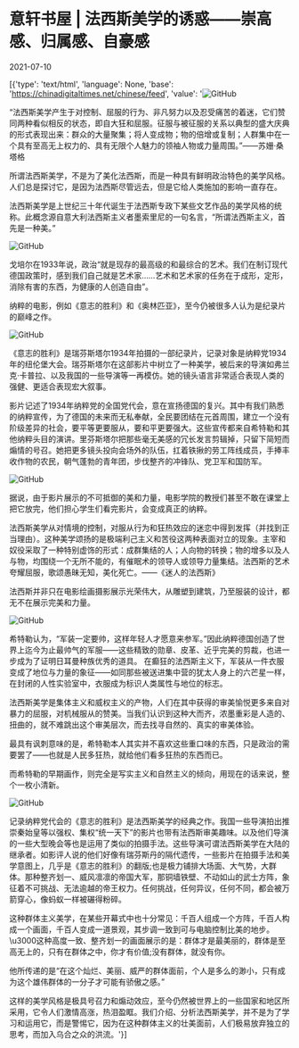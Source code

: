 # 意轩书屋 | 法西斯美学的诱惑——崇高感、归属感、自豪感

2021-07-10

[{'type': 'text/html', 'language': None, 'base': 'https://chinadigitaltimes.net/chinese/feed', 'value': '![GitHub](https://chinadigitaltimes.net/chinese/files/2021/07/image-1625925574817.png)



“法西斯美学产生于对控制、屈服的行为、非凡努力以及忍受痛苦的着迷，它们赞同两种看似相反的状态，即自大狂和屈服。征服与被征服的关系以典型的盛大庆典的形式表现出来：群众的大量聚集；将人变成物；物的倍增或复制；人群集中在一个具有至高无上权力的、具有无限个人魅力的领袖人物或力量周围。”——苏姗·桑塔格



所谓法西斯美学，不是为了美化法西斯，而是一种具有鲜明政治特色的美学风格。人们总是探讨它，是因为法西斯尽管远去，但是它给人类施加的影响一直存在。

法西斯美学是上世纪三十年代诞生于法西斯专政下某些文艺作品的美学风格的统称。此概念源自意大利法西斯主义者墨索里尼的一句名言，“所谓法西斯主义，首先是一种美。”

![GitHub](https://chinadigitaltimes.net/chinese/files/2021/07/image-1625925742204.png)

戈培尔在1933年说，政治“就是现存的最高级的和最综合的艺术。我们在制订现代德国政策时，感到我们自己就是艺术家……艺术和艺术家的任务在于成形，定形，消除有害的东西，为健康的人创造自由”。

纳粹的电影，例如《意志的胜利》和《奥林匹亚》，至今仍被很多人认为是纪录片的巅峰之作。

![GitHub](https://chinadigitaltimes.net/chinese/files/2021/07/image-1625925825385.png)

《意志的胜利》是瑞芬斯塔尔1934年拍摄的一部纪录片，记录对象是纳粹党1934年的纽伦堡大会。瑞芬斯塔尔在这部影片中树立了一种美学，被后来的导演如弗兰克·卡普拉、以及我国的一些导演等一再模仿。她的镜头语言非常适合表现人类的强健、更适合表现宏大叙事。

影片记述了1934年纳粹党的全国党代会，意在宣扬德国的复兴。其中有我们熟悉的纳粹宣传，为了德国的未来而无私奉献，全民要团结在元首周围，建立一个没有阶级差异的社会，要平等更要服从，要和平更要强大。这些宣传都来自希特勒和其他纳粹头目的演讲。里芬斯塔尔把那些毫无美感的冗长发言剪辑掉，只留下简短而煽情的号召。她把更多镜头投向会场外的队伍，扛着铁揪的劳工阵线成员，手捧丰收作物的农民，朝气蓬勃的青年团，步伐整齐的冲锋队、党卫军和国防军。

![GitHub](https://chinadigitaltimes.net/chinese/files/2021/07/image-1625925880738.png)

据说，由于影片展示的不可抵御的美和力量，电影学院的教授们甚至不敢在课堂上把它放完，他们担心学生们看完影片，会变成真正的纳粹。



法西斯美学从对情境的控制，对服从行为和狂热效应的迷恋中得到发挥（并找到正当理由）。这种美学颂扬的是极端利己主义和苦役这两种表面对立的现象。主宰和奴役采取了一种特别虚饰的形式：成群集结的人；人向物的转换；物的增多以及人与物，均围绕一个无所不能的，有催眠术的领导人或领导力量集结。法西斯的艺术夸耀屈服，歌颂愚昧无知，美化死亡。——《迷人的法西斯》



法西斯并非只在电影绘画摄影展示光荣伟大，从雕塑到建筑，乃至服装的设计，都无不在展示完美和力量。

![GitHub](https://chinadigitaltimes.net/chinese/files/2021/07/image-1625925974604.png)

希特勒认为，“军装一定要帅，这样年轻人才愿意来参军。”因此纳粹德国创造了世界上迄今为止最帅气的军服——这些精致的勋章、皮革、近乎完美的剪裁，也进一步成为了证明日耳曼种族优秀的道具。 在癫狂的法西斯主义下，军装从一件衣服变成了地位与力量的象征——如同那些被送进集中营的犹太人身上的六芒星一样，在封闭的人性实验室中，衣服成为标识人类属性与地位的标志。

法西斯美学是集体主义和威权主义的产物，人们在其中获得的审美愉悦更多来自对暴力的屈服，对机械服从的赞美。当我们认识到这种大而齐，浓墨重彩是人造的、扭曲的，就不难跳出这个审美层次，而去找寻自然的、真实的审美体验。

最具有讽刺意味的是，希特勒本人其实并不喜欢这些重口味的东西，只是政治的需要罢了——也就是人民多狂热，就给他们看多狂热的东西而已。

而希特勒的早期画作，则完全是写实主义和自然主义的倾向，用现在的话来说，整个一枚小清新。

![GitHub](https://chinadigitaltimes.net/chinese/files/2021/07/image-1625926081444.png)

记录纳粹党代会的《意志的胜利》是法西斯美学的经典之作。我国一些导演拍出推崇秦始皇等以强权、集权“统一天下”的影片也带有法西斯审美趣味。以及他们导演的一些大型晚会等也是运用了类似的拍摄手法。这些导演可谓法西斯美学在大陆的继承者。如影评人说的他们好像有瑞芬斯丹的隔代遗传，一些影片在拍摄手法和美学意图上，几乎是《意志的胜利》的翻版;也是极力铺排大场面、大气势，大群体。那种整齐划一、威风凛凛的帝国大军，那铜墙铁壁、不动如山的武士方阵，象征着不可挑战、无法逾越的帝王权力。任何挑战，任何异议，任何不同，都会被万箭穿心，像蚂蚁一样被碾得粉碎。

这种群体主义美学，在某些开幕式中也十分常见：千百人组成一个方阵，千百人构成一个画面，千百人变成一道景观，其步调一致到可与电脑控制比美的地步。\u3000这种高度一致、整齐划一的画面展示的是：群体才是最美丽的，群体是至高无上的，只有在群体之中，你才有价值;没有群体，就没有你。

他所传递的是“在这个灿烂、美丽、威严的群体面前，个人是多么的渺小，只有成为这个雄伟群体的一分子才可能有骄傲之感。”

这样的美学风格是极具号召力和煽动效应，至今仍然被世界上的一些国家和地区所采用，它令人们激情高涨，热泪盈眶。我们介绍、分析法西斯美学，并不是为了学习和运用它，而是警惕它，因为在这种群体主义的壮美面前，人们极易放弃独立的思考，而加入乌合之众的洪流。'}]